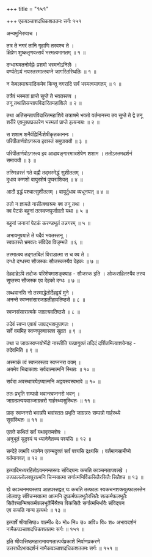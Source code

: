 +++
title = "१५१"

+++
एकपञ्चाशदधिकशततमः सर्गः १५१  
  
अन्यमुनिरुवाच ।  
  
तत्र ते नगरं तानि गृहाणि तरवश्च ते ।  
क्षिप्रेण शुष्कतृणवत्सर्वं भस्मत्वमागतम् ॥ १ ॥  
  
दग्धाश्रमतनोर्वह्नेः प्रशमो भस्मनोऽनिलैः ।  
वर्ण्यतेऽयं नयस्तस्मात्स्वप्ने जागरितस्थितिः ॥ १ ॥  
  
न केवलमाश्रमादिकमेव किन्तु नगरादि सर्वं भस्मत्वमागतम् ॥ १ ॥  
  
तत्रैवं भस्मतां प्राप्ते सुप्ते ते भवतस्तव ।  
तनू तथातिसन्तापविदारितमहाशिले ॥ २ ॥  
  
तथा अतिसन्तापविदारितमहाशिवे तत्राश्रमे भवतो वर्तमानस्य तव सुप्ते ते द्वे तनू   
शरीरे एवमुक्तप्रकारेण भस्मतां प्राप्ते इत्यन्वयः ॥ २ ॥  
  
स शशाम शनैर्वह्निर्निःशेषीकृतकाननः ।  
परिपीतार्णवोऽगस्त्य इवास्तं समुपाययौ ॥ ३ ॥  
  
परिपीतार्णवोऽगस्त्य इव आदावङ्गारमात्रशेषेण शशाम । ततोऽस्तमदर्शनं   
समाययौ ॥ ३ ॥  
  
तस्मिन्नस्तं गते वह्नौ तद्भस्मेद्धं सुशीतलम् ।  
दुधाव कणशो वायुरशेषं पुष्पराशिवत् ॥ ४ ॥  
  
आदौ इद्धं पश्चात्सुशीतलम् । वायुर्दुधाव व्यधूनयत् ॥ ४ ॥  
  
ततो न ज्ञायते नासीत्क्वाश्रमः क्व तनू तथा ।  
क्व पेटकं बहूनां तत्स्वप्नपूर्जाग्रतो यथा ॥ ५ ॥  
  
बहूनां जनानां पेटकं करण्डभूतं तन्नगरम् ॥ ५ ॥  
  
अभावमुपयाते ते यदैवं भवतस्तनू ।  
स्वपतस्ते भ्रमवतः संविदेव विजृम्भते ॥ ६ ॥  
  
तस्मात्क्व तद्गलबिलं विराडात्मा स च क्व ते ।  
दग्धो दग्धस्य सौजस्कः सौजस्कस्यैव देहकः ॥ ७ ॥  
  
देहदाहेऽपि तदोजः परिशेषमाशङ्क्याह - सौजस्क इति । ओजःसहितस्यैव तस्य   
सुप्तस्य सौजस्क एव देहको दग्धः ॥ ७ ॥  
  
लब्धवानसि नो तस्माद्धेतोर्देहद्वयं मुने ।  
अनन्ते स्वप्नसंसारजाग्रतीहावतिष्ठसे ॥ ८ ॥  
  
स्वप्नसंसारात्मके जाग्रत्यवतिष्ठसे ॥ ८ ॥  
  
तदेवं स्वप्न एवायं जाग्रद्भावमुपागतः ।  
सर्वे वयमिह स्वप्नपुरुषास्तव सुव्रत ॥ ९ ॥  
  
तथा च जाग्रत्स्वप्नयोर्भेदो नास्तीति यत्प्रागुक्तं तदिदं दर्शितमित्याशयेनाह -   
तदेवमिति ॥ ९ ॥  
  
अस्माकं त्वं स्वप्नरस्तव स्वप्ननरा वयम् ।  
अयमेव चिदाकाशः सर्वदात्मात्मनि स्थितः ॥ १० ॥  
  
सर्वदा अवस्थात्रयेऽप्यात्मनि अद्वयस्वस्वभावे ॥ १० ॥  
  
ततः प्रभृति सम्पन्नो भवान्स्वप्ननरो भवन् ।  
जाग्रत्प्रत्ययवाञ्जाग्रन्नरो गार्हस्थ्यसुस्थितः ॥ ११ ॥  
  
प्राक् स्वप्ननरो भवन्नपि भवांस्ततः प्रभृति जाग्रन्नरः सम्पन्नो गार्हस्थ्ये   
सुसंस्थितः ॥ ११ ॥  
  
एतत्ते कथितं सर्वं यथावृत्तमशेषः ।  
अनुभूतं सुदृश्यं च ध्यानेनैतच्च पश्यसि ॥ १२ ॥  
  
सन्देहे त्वमपि ध्यानेन एतन्मदुक्तं सर्वं पश्यसि द्रक्ष्यसि । वर्तमानसामीप्ये   
वर्तमानवत् ॥ १२ ॥  
  
इत्यादिमध्यरहितोऽयमनन्तरूपः संविद्घनः कचति काञ्चनतापवत्खे ।  
तत्फाललोलवपुरात्मनि चिन्मयात्मा सर्गात्मभिर्विकसितैरसितैः सितैश्च ॥ १३ ॥  
  
खे काञ्चनमयस्ताप आतपस्तद्वत् यः कचति तत्फालः स्वकचनशक्त्युत्फालस्तेन   
लोलवपुः संश्चिन्मयात्मा आत्मनि दुष्कर्मफलभूतैरसितैः सत्कर्मफलभूतैः   
सितैश्चान्मिश्रकर्मफलभूतैर्मिश्रैश्च विकसितैः सर्गात्मभिर्भावैः संविद्घन   
एव कचति नान्य इत्यर्थः ॥ १३ ॥  
  
इत्यार्षे श्रीवासिष्ठ० वाल्मी० दे० मो० नि० उ० अवि० वि० श० अभावदर्शनं   
नामैकपञ्चाशदधिकशततमः सर्गः ॥ १५१ ॥  
  
इति श्रीवासिष्ठमहारामायणतात्पर्यप्रकाशे निर्वाणप्रकरणे   
उत्तरार्धेऽभावदर्शनं नामैकपञ्चाशदधिकशततमः सर्गः ॥ १५१ ॥   
  